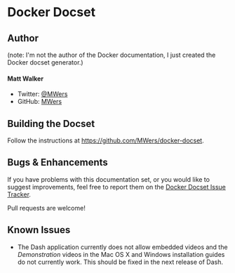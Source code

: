 # Docker Docset

## Author

(note: I'm not the author of the Docker documentation, I just created the Docker docset generator.)

#### Matt Walker

- Twitter: [@MWers](https://twitter.com/MWers)
- GitHub: [MWers](https://github.com/MWers)

## Building the Docset

Follow the instructions at <https://github.com/MWers/docker-docset>.

## Bugs & Enhancements

If you have problems with this documentation set, or you would like to suggest
improvements, feel free to report them on the
[Docker Docset Issue Tracker](https://github.com/MWers/docker-docset/issues).

Pull requests are welcome!

## Known Issues

- The Dash application currently does not allow embedded videos and the _Demonstration_ videos in the Mac OS X and Windows installation guides do not currently work. This should be fixed in the next release of Dash.
